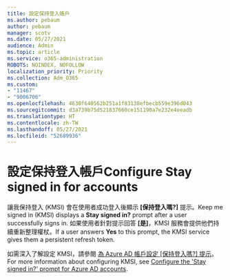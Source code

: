 ```yaml
---
title: 設定保持登入帳戶
ms.author: pebaum
author: pebaum
manager: scotv
ms.date: 05/27/2021
audience: Admin
ms.topic: article
ms.service: o365-administration
ROBOTS: NOINDEX, NOFOLLOW
localization_priority: Priority
ms.collection: Adm_O365
ms.custom:
- "11467"
- "9006706"
ms.openlocfilehash: 4630f640562b251a1f83138efbecb559e396d043
ms.sourcegitcommit: d3a739b75d521837660ce151190a7e232e4eeadb
ms.translationtype: HT
ms.contentlocale: zh-TW
ms.lasthandoff: 05/27/2021
ms.locfileid: "52689936"
---
```

# <a name="configure-stay-signed-in-for-accounts"></a><span data-ttu-id="1820d-102">設定保持登入帳戶</span><span class="sxs-lookup"><span data-stu-id="1820d-102">Configure Stay signed in for accounts</span></span>

<span data-ttu-id="1820d-103">讓我保持登入 (KMSI) 會在使用者成功登入後顯示 **[保持登入嗎?]** 提示。</span><span class="sxs-lookup"><span data-stu-id="1820d-103">Keep me signed in (KMSI) displays a **Stay signed in?** prompt after a user successfully signs in.</span></span> <span data-ttu-id="1820d-104">如果使用者針對提示回答 **[是]**，KMSI 服務會提供他們持續重新整理權杖。</span><span class="sxs-lookup"><span data-stu-id="1820d-104">If a user answers **Yes** to this prompt, the KMSI service gives them a persistent refresh token.</span></span> 

<span data-ttu-id="1820d-105">如需深入了解設定 KMSI，請參閱 [為 Azure AD 帳戶設定 [保持登入嗎?] 提示](/azure/active-directory/fundamentals/keep-me-signed-in)。</span><span class="sxs-lookup"><span data-stu-id="1820d-105">For more information about configuring KMSI, see [Configure the 'Stay signed in?' prompt for Azure AD accounts](/azure/active-directory/fundamentals/keep-me-signed-in).</span></span>